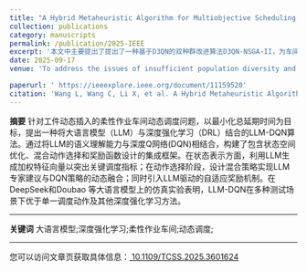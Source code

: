 ```yaml
---
title: "A Hybrid Metaheuristic Algorithm for Multiobjective Scheduling in Distributed Heterogeneous Flexible Job Shops"
collection: publications
category: manuscripts
permalink: /publication/2025-IEEE
excerpt: '本文中主要提出了提出了一种基于D3QN的双种群改进算法D3QN-NSGA-II，为车间调度提供新的方案'
date: 2025-09-17
venue: 'To address the issues of insufficient population diversity and the tendency to fall into local convergence in the NSGA-II algorithm for distributed heterogeneous flexible job shop scheduling, a dual-population improved algorithm, D3QN-NSGA-II, based on D3QN is proposed. By introducing a dual-population evolution strategy, the breeding population and the regular population are divided using a reproductive capacity assessment mechanism, with differentiated crossover and mutation operators designed for each. A hybrid strategy, consisting of 12 types of local search operators across 3 categories, is constructed, and the innovative application of D3QN deep reinforcement learning for dynamic operator selection is introduced. Additionally, an energy-efficient scheduling strategy is applied to optimize machine idle time. Finally, the effectiveness of the D3QN-NSGA-II algorithm is evaluated using 20 instances, with experimental results demonstrating its superiority over several other advanced algorithms in solving the DHFJS problem.'

paperurl: ' https://ieeexplore.ieee.org/document/11159520'
citation: 'Wang L, Wang C, Li X, et al. A Hybrid Metaheuristic Algorithm for Multiobjective Scheduling in Distributed Heterogeneous Flexible Job Shops[J]. IEEE Transactions on Computational Social Systems, 2025.'
---
```


**摘要**
针对工件动态插入的柔性作业车间动态调度问题，以最小化总延期时间为目标，提出一种将大语言模型（LLM）与深度强化学习（DRL）结合的LLM-DQN算法。通过将LLM的语义理解能力与深度Q网络(DQN)相结合，构建了包含状态空间优化、混合动作选择和奖励函数设计的集成框架。在状态表示方面，利用LLM生成加权特征向量以突出关键调度指标；在动作选择阶段，设计混合策略实现LLM专家建议与DQN策略的动态融合；同时引入LLM驱动的自适应奖励机制。在DeepSeek和Doubao 等大语言模型上的仿真实验表明，LLM-DQN在多种测试场景下优于单一调度动作及其他深度强化学习方法。
***

**关键词**
	大语言模型;深度强化学习;柔性作业车间;动态调度;

***

您可以访问文章页获取具体信息：[ 10.1109/TCSS.2025.3601624](https://doi.org/110.1109/TCSS.2025.3601624)


